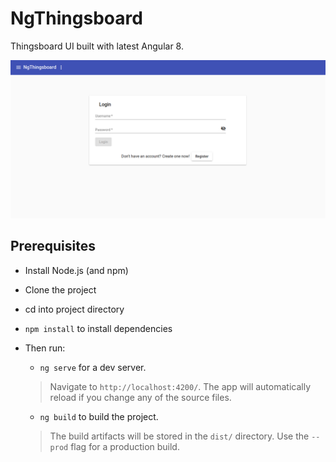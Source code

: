 # NgThingsboard

Thingsboard UI built with latest Angular 8.


![Screenshot 1](login-page.png)


## Prerequisites

- Install Node.js (and npm)
- Clone the project
- cd into project directory
- `npm install` to install dependencies
- Then run:
  - `ng serve` for a dev server.
  > Navigate to `http://localhost:4200/`. The app will automatically reload if you change any of the source files.

  - `ng build` to build the project.
  > The build artifacts will be stored in the `dist/` directory. Use the `--prod` flag for a production build.
